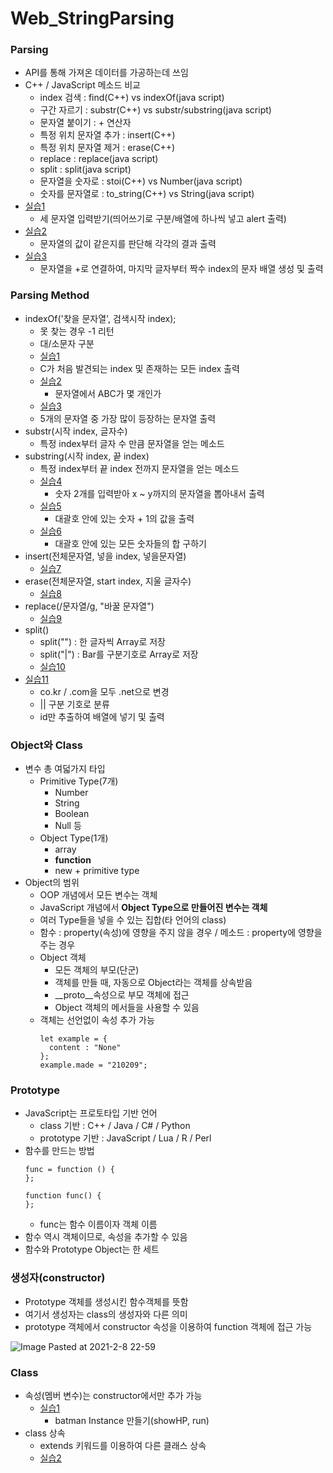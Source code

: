 # Web_StringParsing

### Parsing
- API를 통해 가져온 데이터를 가공하는데 쓰임
- C++ / JavaScript 메소드 비교
  - index 검색 : find(C++) vs indexOf(java script)
  - 구간 자르기 : substr(C++) vs substr/substring(java script)
  - 문자열 붙이기 : + 연산자
  - 특정 위치 문자열 추가 : insert(C++)
  - 특정 위치 문자열 제거 : erase(C++)
  - replace : replace(java script)
  - split : split(java script)
  - 문자열을 숫자로 : stoi(C++) vs Number(java script)
  - 숫자를 문자열로 : to_string(C++) vs String(java script)
- [실습1](https://github.com/KimUJin3359/Web_Parsing/blob/master/001.js)
  - 세 문자열 입력받기(띄어쓰기로 구분/배열에 하나씩 넣고 alert 출력)
- [실습2](https://github.com/KimUJin3359/Web_Parsing/blob/master/002.js)
  - 문자열의 값이 같은지를 판단해 각각의 결과 출력
- [실습3](https://github.com/KimUJin3359/Web_Parsing/blob/master/003.js)
  - 문자열을 +로 연결하여, 마지막 글자부터 짝수 index의 문자 배열 생성 및 출력

### Parsing Method
- indexOf('찾을 문자열', 검색시작 index);
  - 못 찾는 경우 -1 리턴
  - 대/소문자 구분
  - [실습1](https://github.com/KimUJin3359/Web_Parsing/blob/master/004.js)
   - C가 처음 발견되는 index 및 존재하는 모든 index 출력
  - [실습2](https://github.com/KimUJin3359/Web_Parsing/blob/master/006.js)
    - 문자열에서 ABC가 몇 개인가
  - [실습3](https://github.com/KimUJin3359/Web_Parsing/blob/master/007.js)
   - 5개의 문자열 중 가장 많이 등장하는 문자열 출력
- substr(시작 index, 글자수)
  - 특정 index부터 글자 수 만큼 문자열을 얻는 메소드
- substring(시작 index, 끝 index)
  - 특정 index부터 끝 index 전까지 문자열을 얻는 메소드
  - [실습4](https://github.com/KimUJin3359/Web_Parsing/blob/master/008.js)
    - 숫자 2개를 입력받아 x ~ y까지의 문자열을 뽑아내서 출력
  - [실습5](https://github.com/KimUJin3359/Web_Parsing/blob/master/009.js)
    - 대괄호 안에 있는 숫자 + 1의 값을 출력
  - [실습6](https://github.com/KimUJin3359/Web_Parsing/blob/master/010.js)
    - 대괄호 안에 있는 모든 숫자들의 합 구하기
- insert(전체문자열, 넣을 index, 넣을문자열)
  - [실습7](https://github.com/KimUJin3359/Web_Parsing/blob/master/011.js)
- erase(전체문자열, start index, 지울 글자수)
  - [실습8](https://github.com/KimUJin3359/Web_Parsing/blob/master/012.js)
- replace(/문자열/g, "바꿀 문자열")
  - [실습9](https://github.com/KimUJin3359/Web_Parsing/blob/master/013.js)
- split()
  - split("") : 한 글자씩 Array로 저장
  - split("|") : Bar를 구분기호로 Array로 저장
  - [실습10](https://github.com/KimUJin3359/Web_Parsing/blob/master/014.js)
- [실습11](https://github.com/KimUJin3359/Web_Parsing/blob/master/015.js)
  - co.kr / .com을 모두 .net으로 변경
  - \|\| 구분 기호로 분류
  - id만 추출하여 배열에 넣기 및 출력

### Object와 Class
- 변수 총 여덟가지 타입
  - Primitive Type(7개)
    - Number
    - String
    - Boolean
    - Null 등
  - Object Type(1개)
    - array
    - **function**
    - new + primitive type
- Object의 범위
  - OOP 개념에서 모든 변수는 객체
  - JavaScript 개념에서 **Object Type으로 만들어진 변수는 객체**
  - 여러 Type들을 넣을 수 있는 집합(타 언어의 class)
  - 함수 : property(속성)에 영향을 주지 않을 경우 / 메소드 : property에 영향을 주는 경우
  - Object 객체 
    - 모든 객체의 부모(단군)
    - 객체를 만들 때, 자동으로 Object라는 객체를 상속받음
    - __proto__속성으로 부모 객체에 접근
    - Object 객체의 메서들을 사용할 수 있음
  - 객체는 선언없이 속성 추가 가능 
    ```
    let example = {
      content : "None"
    };
    example.made = "210209";
    
### Prototype
- JavaScript는 프로토타입 기반 언어
  - class 기반 : C++ / Java / C# / Python
  - prototype 기반 : JavaScript / Lua / R / Perl
- 함수를 만드는 방법
  ```
  func = function () {
  };
  
  function func() {
  };
  ```
  - func는 함수 이름이자 객체 이름
- 함수 역시 객체이므로, 속성을 추가할 수 있음
- 함수와 Prototype Object는 한 세트

### 생성자(constructor)
- Prototype 객체를 생성시킨 함수객체를 뜻함
- 여기서 생성자는 class의 생성자와 다른 의미
- prototype 객체에서 constructor 속성을 이용하여 function 객체에 접근 가능

![Image Pasted at 2021-2-8 22-59](https://user-images.githubusercontent.com/50474972/107246992-2dad1300-6a74-11eb-969e-4a0fde97d911.png)

### Class
- 속성(멤버 변수)는 constructor에서만 추가 가능
  - [실습1](https://github.com/KimUJin3359/Web_Parsing/blob/master/020.class.html)
    - batman Instance 만들기(showHP, run)
- class 상속
  - extends 키워드를 이용하여 다른 클래스 상속
  - [실습2](https://github.com/KimUJin3359/Web_Parsing/blob/master/021.heritance.html)


  
